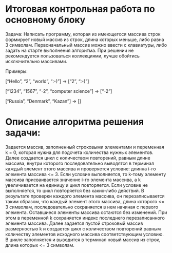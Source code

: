 # Итоговая контрольная работа по основному блоку

Задача: Написать программу, которая из имеющегося массива строк формирует новый массив из строк, длина которых меньше, либо равна 3 символам. 
Первоначальный массив можно ввести с клавиатуры, либо задать на старте выполнения алгоритма. При решении не рекомендуется пользоваться коллекциями, лучше обойтись исключительно массивами.

Примеры:

[“Hello”, “2”, “world”, “:-)”] → [“2”, “:-)”]

[“1234”, “1567”, “-2”, “computer science”] → [“-2”]

[“Russia”, “Denmark”, “Kazan”] → []

# Описание алгоритма решения задачи:

Задается массив, заполненный строковыми элементами и переменная k = 0, которая нужна для подсчета количества нужных элементов. 
Далее создается цикл с количеством повторений, равным длине массива, внутри которого последовательно выводятся в терминал каждый элемент этого массива и проверяется условие: длинна i-го элемента массива <= 3. 
Если условие выполняется, то k-тому элементу массива присваивается значение i-го элемента массива, а k увеличивается на единицу и цикл повторяется. 
Если условие не выполняется, то цикл повторяется без каких-либо действий. 
В результате проверки каждого элемента массива, он перезаписывается таким образом, что каждый элемент этого массива, длина которого <= 3 символам, последовательно сохраняется в нем начиная с первого элемента. Оставшиеся элементы массива остаются без изменений. При этом в переменной k сохраняется индекс последнего перезаписанного элемента массива.
Далее задается пустой строковый массив размерностью k и создается цикл с количеством повторений равным количеству элементов исходного массива соответствующим условию. В цикле заполняется и выводится в терминал новый массив из строк, длина которых <= 3 символам.

